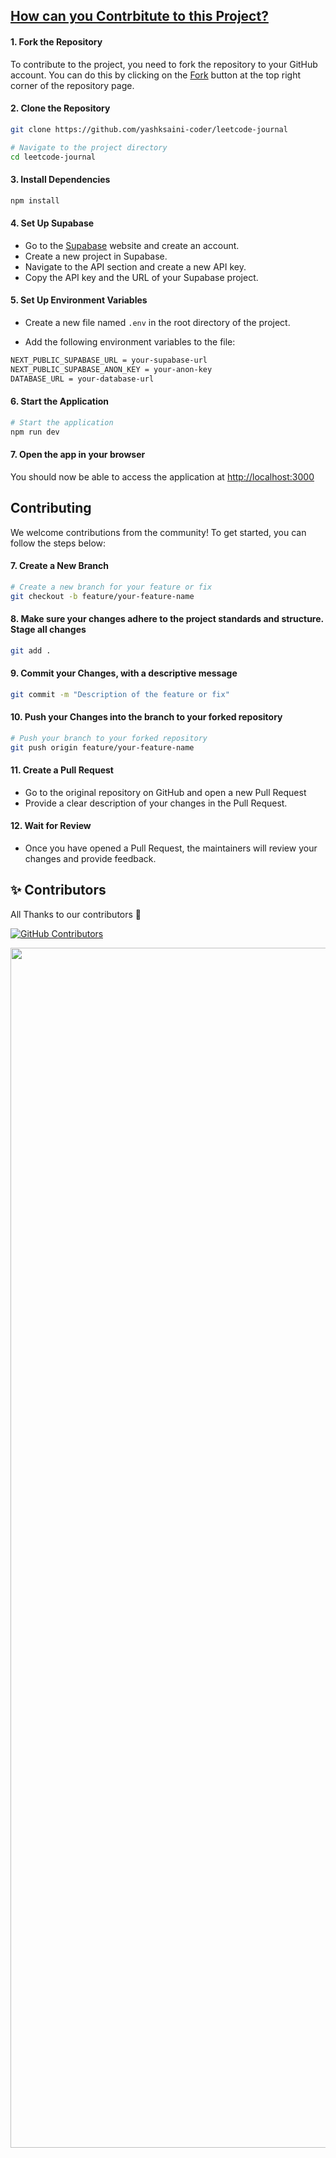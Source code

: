 ## <u>How can you Contrbitute to this Project?</u>

#### 1. Fork the Repository

To contribute to the project, you need to fork the repository to your GitHub account. You can do this by clicking on the [Fork](https://github.com/yashksaini-coder/leetcode-journal/fork) button at the top right corner of the repository page.

#### 2. Clone the Repository

```bash
git clone https://github.com/yashksaini-coder/leetcode-journal

# Navigate to the project directory
cd leetcode-journal
```

#### 3. Install Dependencies

```bash
npm install
```

#### 4. Set Up Supabase

- Go to the [Supabase](https://supabase.io/) website and create an account.
- Create a new project in Supabase.
- Navigate to the API section and create a new API key.
- Copy the API key and the URL of your Supabase project.

#### 5. Set Up Environment Variables

- Create a new file named `.env` in the root directory of the project.

- Add the following environment variables to the file:

```bash
NEXT_PUBLIC_SUPABASE_URL = your-supabase-url
NEXT_PUBLIC_SUPABASE_ANON_KEY = your-anon-key
DATABASE_URL = your-database-url
```

#### 6. Start the Application

```bash
# Start the application
npm run dev
```

#### 7. Open the app in your browser

You should now be able to access the application at [http://localhost:3000](http://localhost:3000)

## Contributing

We welcome contributions from the community! To get started, you can follow the steps below:

#### 7. Create a New Branch

```bash
# Create a new branch for your feature or fix
git checkout -b feature/your-feature-name
```

#### 8. Make sure your changes adhere to the project standards and structure. Stage all changes

```bash
git add .
```

#### 9. Commit your Changes, with a descriptive message

```bash
git commit -m "Description of the feature or fix"
```

#### 10. Push your Changes into the branch to your forked repository

```bash
# Push your branch to your forked repository
git push origin feature/your-feature-name
```

#### 11. Create a Pull Request

- Go to the original repository on GitHub and open a new Pull Request
- Provide a clear description of your changes in the Pull Request.

#### 12. Wait for Review

- Once you have opened a Pull Request, the maintainers will review your changes and provide feedback.

## ✨ Contributors

All Thanks to our contributors 💙

[![GitHub Contributors](https://contrib.rocks/image?repo=yashksaini-coder/Leetcode-Journal)](https://github.com/yashksaini-coder/Leetcode-Journal/graphs/contributors)

<img src="https://www.animatedimages.org/data/media/562/animated-line-image-0184.gif" width="1920" />
